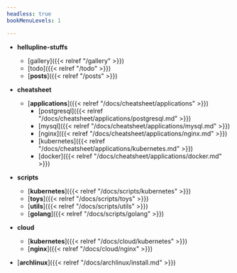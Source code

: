 ```yaml
---
headless: true
bookMenuLevels: 1

---
```


- **hellupline-stuffs**
  - [gallery]({{< relref "/gallery" >}})
  - [todo]({{< relref "/todo" >}})
  - [**posts**]({{< relref "/posts" >}})

- **cheatsheet**
  - [**applications**]({{< relref "/docs/cheatsheet/applications" >}})
    - [postgresql]({{< relref "/docs/cheatsheet/applications/postgresql.md" >}})
    - [mysql]({{< relref "/docs/cheatsheet/applications/mysql.md" >}})
    - [nginx]({{< relref "/docs/cheatsheet/applications/nginx.md" >}})
    - [kubernetes]({{< relref "/docs/cheatsheet/applications/kubernetes.md" >}})
    - [docker]({{< relref "/docs/cheatsheet/applications/docker.md" >}})
- **scripts**
  - [**kubernetes**]({{< relref "/docs/scripts/kubernetes" >}})
  - [**toys**]({{< relref "/docs/scripts/toys" >}})
  - [**utils**]({{< relref "/docs/scripts/utils" >}})
  - [**golang**]({{< relref "/docs/scripts/golang" >}})
- **cloud**
  - [**kubernetes**]({{< relref "/docs/cloud/kubernetes" >}})
  - [**nginx**]({{< relref "/docs/cloud/nginx" >}})

- [**archlinux**]({{< relref "/docs/archlinux/install.md" >}})
